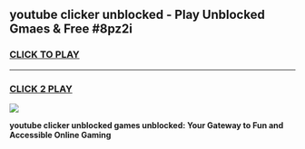 
## youtube clicker unblocked - Play Unblocked Gmaes & Free #8pz2i
<h3>
<a href="https://news.freeplayer.one?title=youtube_clicker_unblocked&ref=24F">CLICK TO PLAY</a></h3>
<hr>

<h3>
<a href="https://news.freeplayer.one?title=youtube_clicker_unblocked&ref=24F">CLICK 2 PLAY</a>
  
</h3>

<a href="https://news.freeplayer.one?title=youtube_clicker_unblocked&ref=24F/"><img src="https://clearcache.store/games.png"></a>


**youtube clicker unblocked games unblocked: Your Gateway to Fun and Accessible Online Gaming**
